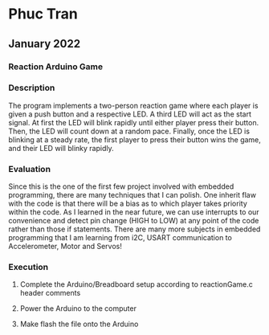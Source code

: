 # Phuc Tran

## January 2022

### Reaction Arduino Game

### Description

The program implements a two-person reaction game where each player is given a push button and a respective LED. A third LED will act as the start signal. At first the LED will blink rapidly until either player press their button. Then, the LED will count down at a random pace. Finally, once the LED is blinking at a steady rate, the first player to press their button wins the game, and their LED will blinky rapidly. 

### Evaluation

Since this is the one of the first few project involved with embedded programming, there are many techniques that I can polish. One inherit flaw with the code is that there will be a bias as to which player takes priority within the code. As I learned in the near future, we can use interrupts to our convenience and detect pin change (HIGH to LOW) at any point of the code rather than those if statements. There are many more subjects in embedded programming that I am learning from i2C, USART communication to Accelerometer, Motor and Servos!

### Execution

1. Complete the Arduino/Breadboard setup according to reactionGame.c header comments

2. Power the Arduino to the computer

3. Make flash the file onto the Arduino
